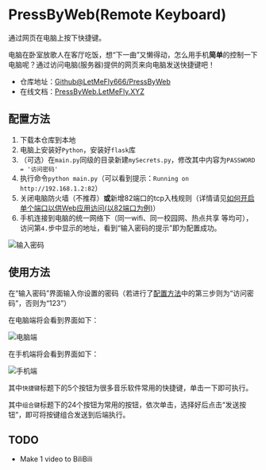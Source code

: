 <!--
 * @Author: LetMeFly
 * @Date: 2024-01-30 21:02:09
 * @LastEditors: LetMeFly
 * @LastEditTime: 2024-01-31 18:03:14
-->
# PressByWeb(Remote Keyboard)

通过网页在电脑上按下快捷键。

电脑在卧室放歌人在客厅吃饭，想“下一曲”又懒得动，怎么用手机**简单**的控制一下电脑呢？通过访问电脑(服务器)提供的网页来向电脑发送快捷键吧！

+ 仓库地址：[Github@LetMeFly666/PressByWeb](https://github.com/LetMeFly666/PressByWeb)
+ 在线文档：[PressByWeb.LetMeFly.XYZ](https://pressbyweb.letmefly.xyz/)

## 配置方法

1. 下载本仓库到本地
2. 电脑上安装好```Python```，安装好```flask```库
3. （可选）在```main.py```同级的目录新建```mySecrets.py```，修改其中内容为```PASSWORD = '访问密码'```
4. 执行命令```python main.py```（可以看到提示：```Running on http://192.168.1.2:82```）
5. 关闭电脑防火墙（不推荐）**或**新增82端口的tcp入栈规则（详情请见[如何开启单个端口以供Web应用访问(以82端口为例)](https://leetcode.letmefly.xyz/2024/01/31/Other-Windows-FireWall-Open1PortForWebserver-WhyFailed/)）
6. 手机连接到电脑的统一网络下（同一wifi、同一校园网、热点共享 等均可），访问第```4.```步中显示的地址，看到“输入密码的提示”即为配置成功。

![输入密码](https://github.com/LetMeFly666/PressByWeb/assets/56995506/aafd6bc0-ae5f-4eca-90ff-00cb0b01c7d2)

## 使用方法

在“输入密码”界面输入你设置的密码（若进行了[配置方法](#配置方法)中的第三步则为“访问密码”，否则为“123”）

在电脑端将会看到界面如下：

![电脑端](https://github.com/LetMeFly666/PressByWeb/assets/56995506/cf95d7f2-b88f-4c97-adda-8abd9d2e3288)

在手机端将会看到界面如下：

![手机端](https://github.com/LetMeFly666/PressByWeb/assets/56995506/dfb2549d-6879-4121-9552-2c3942ab77eb)

其中```快捷键```标题下的5个按钮为很多音乐软件常用的快捷键，单击一下即可执行。

其中```组合键```标题下的24个按钮为常用的按钮，依次单击，选择好后点击“发送按钮”，即可将按键组合发送到后端执行。

## TODO

+ Make 1 video to BiliBili
